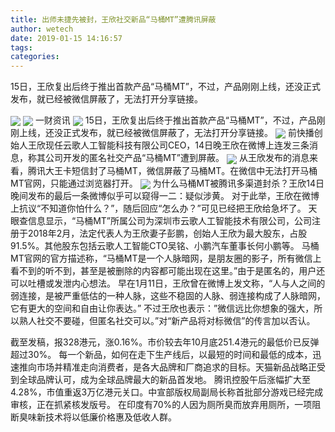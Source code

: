 ```yaml
---
title: 出师未捷先被封，王欣社交新品“马桶MT”遭腾讯屏蔽
author: wetech
date: 2019-01-15 14:16:57
tags: 
categories: 
---
```

15日，王欣复出后终于推出首款产品“马桶MT”，不过，产品刚刚上线，还没正式发布，就已经被微信屏蔽了，无法打开分享链接。
<!-- more -->
<img align="center" border="0" src="https://imgcdn.yicai.com/uppics/images/2019/01/43a5a433b9f26176d5c87e255cb0a7f6.jpg" />
<img align="center" border="0" src="https://imgcdn.yicai.com/uppics/images/2019/01/0b1c2d68dcc3068bfe2d72c5b9ac2da0.jpg" />
一财资讯
<img align="center" border="0" src="https://imgcdn.yicai.com/uppics/images/2019/01/616ee3d3c9877e386e5542db7c6cf525.jpg" />
15日，王欣复出后终于推出首款产品“马桶MT”，不过，产品刚刚上线，还没正式发布，就已经被微信屏蔽了，无法打开分享链接。
<img align="center" border="0" src="https://imgcdn.yicai.com/uppics/images/2019/01/f8fb2fe0c6ebdfeb6e40a4221f208d6c.jpg" />
前快播创始人王欣现任云歌人工智能科技有限公司CEO，14日晚王欣在微博上连发三条消息，称其公司开发的匿名社交产品“马桶MT”遭到屏蔽。
<img align="center" border="0" src="https://imgcdn.yicai.com/uppics/images/2019/01/70a0a3d1374e300f6bdf2c883fa6f419.jpg" />
从王欣发布的消息来看，腾讯大王卡短信封了马桶MT，微信屏蔽了马桶MT。在微信中无法打开马桶MT官网，只能通过浏览器打开。
<img align="center" border="0" src="https://imgcdn.yicai.com/uppics/images/2019/01/5db437b31445707bab275df6d031d1dc.jpg" />
为什么马桶MT被腾讯多渠道封杀？王欣14日晚间发布的最后一条微博似乎可以窥得一二：疑似涉黄。
对于此举，王欣在微博上抗议“不知道你怕什么？”，随后回应“怎么办？”可见已经把王欣给急坏了。
天眼查信息显示，“马桶MT”所属公司为深圳市云歌人工智能技术有限公司，公司注册于2018年2月，法定代表人为王欣妻子彭鹏，创始人王欣为最大股东，占股91.5%。其他股东包括云歌人工智能CTO吴铭、小鹏汽车董事长何小鹏等。
马桶MT官网的官方描述称，“马桶MT是一个人脉暗网，是朋友圈的影子，所有微信上看不到的听不到，甚至是被删除的内容都可能出现在这里。”由于是匿名的，用户还可以吐槽或发泄内心想法。
早在1月11日，王欣曾在微博上发文称，“人与人之间的弱连接，是被严重低估的一种人脉，这些不稳固的人脉、弱连接构成了人脉暗网，它有更大的空间和自由让你表达。”
不过王欣也表示：”微信远比你想象的强大，所以熟人社交不要碰，但匿名社交可以。”对“新产品将对标微信”的传言加以否认。
 
 
截至发稿，报328港元，涨0.16%。市价较去年10月底251.4港元的最低价已反弹超过30%。
每一个新品，如何在走下生产线后，以最短的时间和最低的成本，迅速推向市场并精准走向消费者，是各大品牌和厂商追求的目标。天猫新品战略正受到全球品牌认可，成为全球品牌最大的新品首发地。
腾讯控股午后涨幅扩大至4.28%，市值重返3万亿港元关口。中宣部版权局副局长称首批部分游戏已经完成审核，正在抓紧核发版号。
在印度有70%的人因为厕所臭而放弃用厕所，一项阻断臭味新技术将以低廉价格惠及低收人群。
